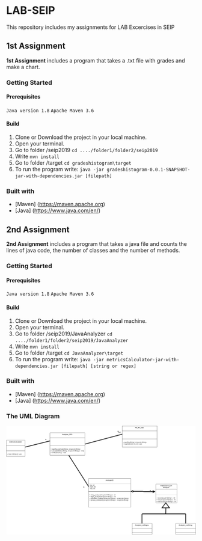 # LAB-SEIP
This repository includes my assignments for LAB Excercises in SEIP

## 1st Assignment

**1st Assignment** includes a program that takes a .txt file with grades and make a chart.

### Getting Started

#### Prerequisites
`Java version 1.8`
`Apache Maven 3.6`

#### Build

1. Clone or Download the project in your local machine.
2. Open your terminal.
3. Go to folder /seip2019 `cd ..../folder1/folder2/seip2019`
4. Write `mvn install`
5. Go to folder /target `cd gradeshistogram\target`
6. To run the program write:
`java -jar gradeshistogram-0.0.1-SNAPSHOT-jar-with-dependencies.jar [filepath]`

### Built with
- [Maven] (https://maven.apache.org)
- [Java] (https://www.java.com/en/)

## 2nd Assignment

**2nd Assignment** includes a program that takes a java file and counts the lines of java code, the number of classes and the number of methods.

### Getting Started

#### Prerequisites
`Java version 1.8`
`Apache Maven 3.6`

#### Build

1. Clone or Download the project in your local machine.
2. Open your terminal.
3. Go to folder /seip2019/JavaAnalyzer `cd ..../folder1/folder2/seip2019/JavaAnalyzer`
4. Write `mvn install`
5. Go to folder /target `cd JavaAnalyzer\target`
6. To run the program write:
`java -jar metricsCalculator-jar-with-dependencies.jar [filepath] [string or regex]`

### Built with
- [Maven] (https://maven.apache.org)
- [Java] (https://www.java.com/en/)

### The UML Diagram
![UML DIAGRAM](https://raw.githubusercontent.com/skpanagiotis/LAB-SEIP/development/seip2019/JavaAnalyzer/UML_diagram.png?token=AfP-E_ap1-zxhhFms5DjP_NabxqdVMTwks5cpFkGwA%3D%3D)

